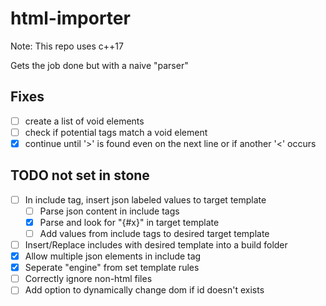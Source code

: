 # html-importer

Note: This repo uses c++17

Gets the job done but with a naive "parser"

## Fixes

- [ ] create a list of void elements
- [ ] check if potential tags match a void element
- [x] continue until '>' is found even on the next line or if another '<' occurs

## TODO not set in stone

- [ ] In include tag, insert json labeled values to target template
  - [ ] Parse json content in include tags
  - [x] Parse and look for "{#x}" in target template
  - [ ] Add values from include tags to desired target template
- [ ] Insert/Replace includes with desired template into a build folder
- [x] Allow multiple json elements in include tag
- [x] Seperate "engine" from set template rules
- [ ] Correctly ignore non-html files
- [ ] Add option to dynamically change dom if id doesn't exists
